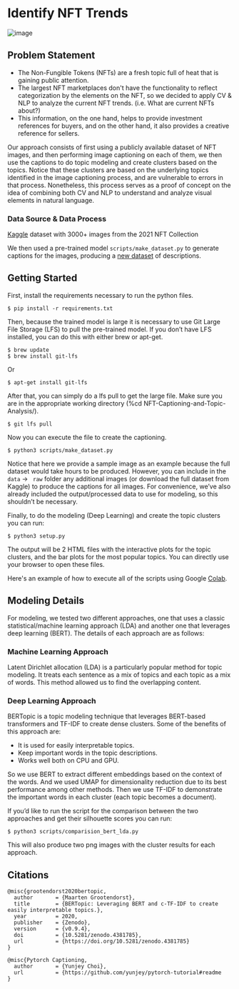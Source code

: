 # Identify NFT Trends
![image](https://media.wired.com/photos/622bde93d53a49d05c484009/master/pass/NFTs-Don't-Work-They-Way-You-Think-Gear-1239020052.jpg)

## Problem Statement
 * The Non-Fungible Tokens (NFTs) are a fresh topic full of heat that is gaining public attention.
 * The largest NFT marketplaces don't have the functionality to reflect categorization by the elements on the NFT, so we decided to apply CV & NLP to analyze the current NFT trends. (i.e. What are current NFTs about?)
 * This information, on the one hand, helps to provide investment references for buyers, and on the other hand, it also provides a creative reference for sellers.

Our approach consists of first using a publicly available dataset of NFT images, and then performing image captioning on each of them, we then use the captions to do topic modeling and create clusters based on the topics. Notice that these clusters are based on the underlying topics identified in the image captioning process, and are vulnerable to errors in that process. Nonetheless, this process serves as a proof of concept on the idea of combining both CV and NLP to understand and analyze visual elements in natural language. 

### Data Source & Data Process
[Kaggle](https://www.kaggle.com/datasets/vepnar/nft-art-dataset) dataset with 3000+ images from the 2021 NFT Collection

We then used a pre-trained model `scripts/make_dataset.py` to generate captions for the images, producing a [new dataset](https://github.com/omartinez182/NFT-Captioning-and-Topic-Analysis/tree/main/data/processed) of descriptions. 

## Getting Started

First, install the requirements necessary to run the python files.

```
$ pip install -r requirements.txt
```
Then, because the trained model is large it is necessary to use Git Large File Storage (LFS) to pull the pre-trained model. If you don’t have LFS installed, you can do this with either brew or apt-get.

```
$ brew update 
$ brew install git-lfs
```
Or
```
$ apt-get install git-lfs
```
After that, you can simply do a lfs pull to get the large file. Make sure you are in the appropriate working directory (​​%cd NFT-Captioning-and-Topic-Analysis/).
```
$ git lfs pull
```
Now you can execute the file to create the captioning.

```
$ python3 scripts/make_dataset.py
```
Notice that here we provide a sample image as an example because the full dataset would take hours to be produced. However, you can include in the ```data```  -> ``` raw``` folder any additional images (or download the full dataset from Kaggle) to produce the captions for all images. For convenience, we’ve also already included the output/processed data to use for modeling, so this shouldn’t be necessary.

Finally, to do the modeling (Deep Learning) and create the topic clusters you can run:
```
$ python3 setup.py
```
The output will be 2 HTML files with the interactive plots for the topic clusters, and the bar plots for the most popular topics. You can directly use your browser to open these files.

Here's an example of how to execute all of the scripts using Google [Colab](https://colab.research.google.com/drive/1wXlb6_uBGo7Yo-d3V4NNHplxI0alY5TC?usp=sharing).


## Modeling Details

For modeling, we tested two different approaches, one that uses a classic statistical/machine learning approach (LDA) and another one that leverages deep learning (BERT). The details of each approach are as follows:

### Machine Learning Approach
Latent Dirichlet allocation (LDA) is a particularly popular method for topic modeling. It treats each sentence as a mix of topics and each topic as a mix of words. This method allowed us to find the overlapping content.


### Deep Learning Approach
BERTopic is a topic modeling technique that leverages BERT-based transformers and TF-IDF to create dense clusters. Some of the benefits of this approach are:
 * It is used for easily interpretable topics.
 * Keep important words in the topic descriptions.
 * Works well both on CPU and GPU.
 
So we use BERT to extract different embeddings based on the context of the words. And we used UMAP for dimensionality reduction due to its best performance among other methods. Then we use TF-IDF to demonstrate the important words in each cluster (each topic becomes a document). 

If you’d like to run the script for the comparison between the two approaches and get their silhouette scores you can run:

```
$ python3 scripts/comparision_bert_lda.py
```

This will also produce two png images with the cluster results for each approach.


## Citations

```
@misc{grootendorst2020bertopic,
  author       = {Maarten Grootendorst},
  title        = {BERTopic: Leveraging BERT and c-TF-IDF to create easily interpretable topics.},
  year         = 2020,
  publisher    = {Zenodo},
  version      = {v0.9.4},
  doi          = {10.5281/zenodo.4381785},
  url          = {https://doi.org/10.5281/zenodo.4381785}
}

@misc{Pytorch Captioning,
  author       = {Yunjey Choi},
  url          = {https://github.com/yunjey/pytorch-tutorial#readme
}

```